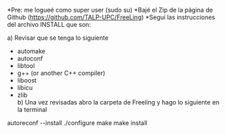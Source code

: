 *Pre: me logueé como super user (sudo su)
*Bajé el Zip de la página de Github (https://github.com/TALP-UPC/FreeLing)
*Seguí las instrucciones del archivo INSTALL que son:

a) Revisar que se tenga lo siguiente
  - automake
  - autoconf
  - libtool
  - g++  (or another C++ compiler)
  - liboost
  - libicu
  - zlib     
b) Una vez revisadas abro la carpeta de Freeling y hago lo siguiente en la terminal

  autoreconf --install
  ./configure
  make
  make install

